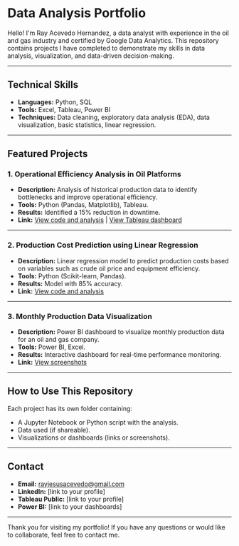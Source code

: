 # Data Analysis Portfolio

Hello! I'm Ray Acevedo Hernandez, a data analyst with experience in the oil and gas industry and certified by Google Data Analytics. This repository contains projects I have completed to demonstrate my skills in data analysis, visualization, and data-driven decision-making.

---

## **Technical Skills**
- **Languages:** Python, SQL
- **Tools:** Excel, Tableau, Power BI
- **Techniques:** Data cleaning, exploratory data analysis (EDA), data visualization, basic statistics, linear regression.

---

## **Featured Projects**

### 1. Operational Efficiency Analysis in Oil Platforms
- **Description:** Analysis of historical production data to identify bottlenecks and improve operational efficiency.
- **Tools:** Python (Pandas, Matplotlib), Tableau.
- **Results:** Identified a 15% reduction in downtime.
- **Link:** [View code and analysis](#) | [View Tableau dashboard](#)

---

### 2. Production Cost Prediction using Linear Regression
- **Description:** Linear regression model to predict production costs based on variables such as crude oil price and equipment efficiency.
- **Tools:** Python (Scikit-learn, Pandas).
- **Results:** Model with 85% accuracy.
- **Link:** [View code and analysis](#)

---

### 3. Monthly Production Data Visualization
- **Description:** Power BI dashboard to visualize monthly production data for an oil and gas company.
- **Tools:** Power BI, Excel.
- **Results:** Interactive dashboard for real-time performance monitoring.
- **Link:** [View screenshots](#)

---

## **How to Use This Repository**
Each project has its own folder containing:
- A Jupyter Notebook or Python script with the analysis.
- Data used (if shareable).
- Visualizations or dashboards (links or screenshots).

---

## **Contact**
- **Email:** rayjesusacevedo@gmail.com
- **LinkedIn:** [link to your profile]
- **Tableau Public:** [link to your profile]
- **Power BI:** [link to your dashboards]

---

Thank you for visiting my portfolio! If you have any questions or would like to collaborate, feel free to contact me.
